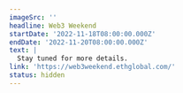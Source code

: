 ```yaml
---
imageSrc: ''
headline: Web3 Weekend
startDate: '2022-11-18T08:00:00.000Z'
endDate: '2022-11-20T08:00:00.000Z'
text: |
  Stay tuned for more details.
link: 'https://web3weekend.ethglobal.com/'
status: hidden
---
```


